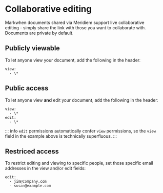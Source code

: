 # Collaborative editing

Markwhen documents shared via Meridiem support live collaborative editing - simply share the link with those you want to collaborate with. Documents are private by default.

## Publicly viewable

To let anyone view your document, add the following in the header:

```mw
view:
  - \*
```

## Public access

To let anyone view **and** edit your document, add the following in the header:

```mw
view: 
  - \*
edit:
  - \*
```

::: info
`edit` permissions automatically confer `view` permissions, so the `view` field in the example above is technically superfluous.
:::

## Restriced access

To restrict editing and viewing to specific people, set those specific email addresses in the view and/or edit fields:

```mw
edit: 
  - jim@company.com
  - susan@example.com
```